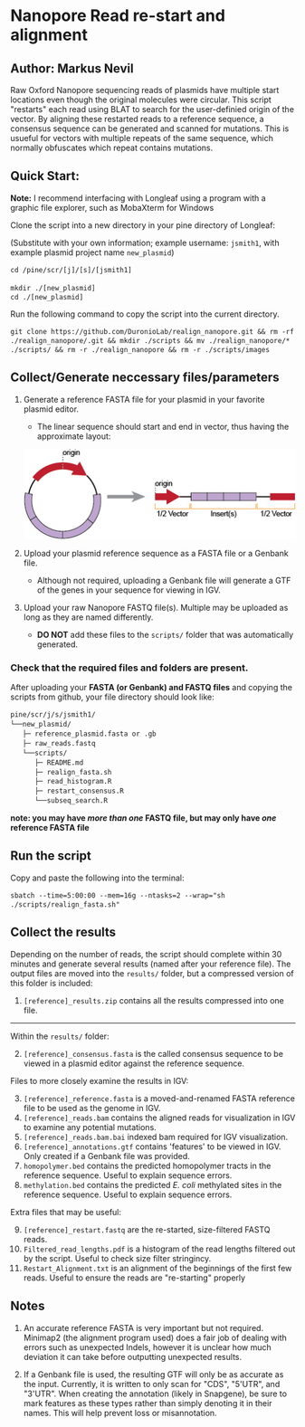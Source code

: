 # Nanopore Read re-start and alignment

## Author: Markus Nevil

Raw Oxford Nanopore sequencing reads of plasmids have multiple start locations even though the original molecules were circular. This script "restarts" each read using BLAT to search for the user-definied origin of the vector. By aligning these restarted reads to a reference sequence, a consensus sequence can be generated and scanned for mutations. This is usueful for vectors with multiple repeats of the same sequence, which normally obfuscates which repeat contains mutations.

## Quick Start:

**Note:** I recommend interfacing with Longleaf using a program with a graphic file explorer, such as MobaXterm for Windows

Clone the script into a new directory in your pine directory of Longleaf:

(Substitute with your own information; example username: `jsmith1`, with example plasmid project name `new_plasmid`)

```
cd /pine/scr/[j]/[s]/[jsmith1]

mkdir ./[new_plasmid]
cd ./[new_plasmid]
```

Run the following command to copy the script into the current directory.
```
git clone https://github.com/DuronioLab/realign_nanopore.git && rm -rf ./realign_nanopore/.git && mkdir ./scripts && mv ./realign_nanopore/* ./scripts/ && rm -r ./realign_nanopore && rm -r ./scripts/images
```

## Collect/Generate neccessary files/parameters

1. Generate a reference FASTA file for your plasmid in your favorite plasmid editor.
   - The linear sequence should start and end in vector, thus having the approximate layout:
   
   ![Like This](https://github.com/DuronioLab/realign_nanopore/blob/main/images/githubAsset%202small.png?raw=true)
2. Upload your plasmid reference sequence as a FASTA file or a Genbank file.
   - Although not required, uploading a Genbank file will generate a GTF of the genes in your sequence for viewing in IGV.

3. Upload your raw Nanopore FASTQ file(s). Multiple may be uploaded as long as they are named differently.
   - **DO NOT** add these files to the `scripts/` folder that was automatically generated.

### Check that the required files and folders are present.

After uploading your **FASTA (or Genbank) and FASTQ files** and copying the scripts from github, your file directory should look like:

```bash
pine/scr/j/s/jsmith1/
└──new_plasmid/
   ├─ reference_plasmid.fasta or .gb
   ├─ raw_reads.fastq
   └──scripts/
      ├─ README.md
      ├─ realign_fasta.sh
      ├─ read_histogram.R
      ├─ restart_consensus.R
      └──subseq_search.R
```

**note: you may have *more than one* FASTQ file, but may only have *one* reference FASTA file**


## Run the script

Copy and paste the following into the terminal:
```
sbatch --time=5:00:00 --mem=16g --ntasks=2 --wrap="sh ./scripts/realign_fasta.sh"
```

## Collect the results

Depending on the number of reads, the script should complete within 30 minutes and generate several results (named after your reference file). The output files are moved into the `results/` folder, but a compressed version of this folder is included:

1. `[reference]_results.zip` contains all the results compressed into one file.
------
Within the `results/` folder:

2. `[reference]_consensus.fasta` is the called consensus sequence to be viewed in a plasmid editor against the reference sequence.

Files to more closely examine the results in IGV:

3. `[reference]_reference.fasta` is a moved-and-renamed FASTA reference file to be used as the genome in IGV.
4. `[reference]_reads.bam` contains the aligned reads for visualization in IGV to examine any potential mutations.
5. `[reference]_reads.bam.bai` indexed bam required for IGV visualization.
6. `[reference]_annotations.gtf` contains 'features' to be viewed in IGV. Only created if a Genbank file was provided.
7. `homopolymer.bed` contains the predicted homopolymer tracts in the reference sequence. Useful to explain sequence errors.
8. `methylation.bed` contains the predicted *E. coli* methylated sites in the reference sequence. Useful to explain sequence errors.

Extra files that may be useful:

9. `[reference]_restart.fastq` are the re-started, size-filtered FASTQ reads.
10. `Filtered_read_lengths.pdf` is a histogram of the read lengths filtered out by the script. Useful to check size filter stringincy.
11. `Restart_Alignment.txt` is an alignment of the beginnings of the first few reads. Useful to ensure the reads are "re-starting" properly


## Notes

1. An accurate reference FASTA is very important but not required. Minimap2 (the alignment program used) does a fair job of dealing with errors such as unexpected Indels, however it is unclear how much deviation it can take before outputting unexpected results.

2. If a Genbank file is used, the resulting GTF will only be as accurate as the input. Currently, it is written to only scan for "CDS", "5'UTR", and "3'UTR". When creating the annotation (likely in Snapgene), be sure to mark features as these types rather than simply denoting it in their names. This will help prevent loss or misannotation.
